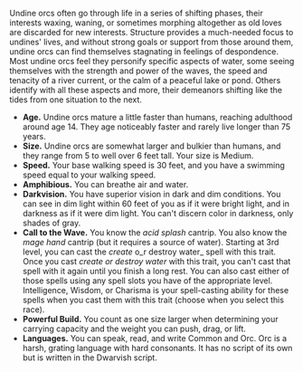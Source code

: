 Undine orcs often go through life in a series of shifting phases, their interests waxing, waning, or sometimes morphing altogether as old loves are discarded for new interests. Structure provides a much-needed focus to undines' lives, and without strong goals or support from those around them, undine orcs can find themselves stagnating in feelings of despondence. Most undine orcs feel they personify specific aspects of water, some seeing themselves with the strength and power of the waves, the speed and tenacity of a river current, or the calm of a peaceful lake or pond. Others identify with all these aspects and more, their demeanors shifting like the tides from one situation to the next.

- **Age.** Undine orcs mature a little faster than humans, reaching adulthood around age 14. They age noticeably faster and rarely live longer than 75 years.
- **Size.** Undine orcs are somewhat larger and bulkier than humans, and they range from 5 to well over 6 feet tall. Your size is Medium.
- **Speed.** Your base walking speed is 30 feet, and you have a swimming speed equal to your walking speed.
- **Amphibious.** You can breathe air and water.
- **Darkvision.** You have superior vision in dark and dim conditions. You can see in dim light within 60 feet of you as if it were bright light, and in darkness as if it were dim light. You can't discern color in darkness, only shades of gray.
- **Call to the Wave.** You know the _acid splash_ cantrip. You also know the _mage hand_ cantrip (but it requires a source of water). Starting at 3rd level, you can cast the _create_ o_r destroy water_ spell with this trait. Once you cast _create or destroy water_ with this trait, you can't cast that spell with it again until you finish a long rest. You can also cast either of those spells using any spell slots you have of the appropriate level. Intelligence, Wisdom, or Charisma is your spell-casting ability for these spells when you cast them with this trait (choose when you select this race).
- **Powerful Build.** You count as one size larger when determining your carrying capacity and the weight you can push, drag, or lift.
- **Languages.** You can speak, read, and write Common and Orc. Orc is a harsh, grating language with hard consonants. It has no script of its own but is written in the Dwarvish script.